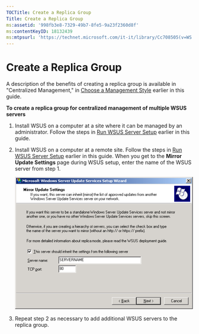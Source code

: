 ```yaml
---
TOCTitle: Create a Replica Group
Title: Create a Replica Group
ms:assetid: '998fb3e8-7329-49b7-8fe5-9a23f2360d8f'
ms:contentKeyID: 18132439
ms:mtpsurl: 'https://technet.microsoft.com/it-it/library/Cc708505(v=WS.10)'
---
```


Create a Replica Group
======================

A description of the benefits of creating a replica group is available in "Centralized Management," in [Choose a Management Style](https://technet.microsoft.com/c18ab8e3-b76d-46a8-84e6-b46adb778098) earlier in this guide.

**To create a replica group for centralized management of multiple WSUS servers**
1.  Install WSUS on a computer at a site where it can be managed by an administrator. Follow the steps in [Run WSUS Server Setup](https://technet.microsoft.com/63c82e0c-f8b0-451d-b32b-2275385920df) earlier in this guide.

2.  Install WSUS on a computer at a remote site. Follow the steps in [Run WSUS Server Setup](https://technet.microsoft.com/63c82e0c-f8b0-451d-b32b-2275385920df) earlier in this guide. When you get to the **Mirror Update Settings** page during WSUS setup, enter the name of the WSUS server from step 1.

    ![](images/Cc708505.06c72fa9-af6a-4856-ab9c-c92f28e39067(WS.10).gif)

3.  Repeat step 2 as necessary to add additional WSUS servers to the replica group.
